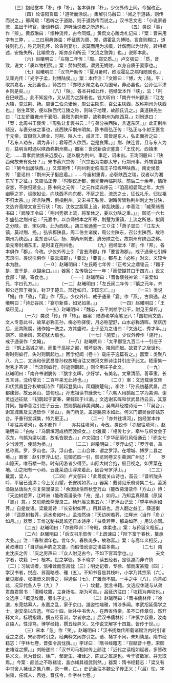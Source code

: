 <!-- { "loadSidebar": true } -->
　　〔三〕抱经堂本「朴」作「朴」，各本俱作「朴」，少仪外传上同，今据改正。
　　
　　〔四〕论语阳货篇：「道听而涂说。」集解引马融曰：「闻之于道路，则传而说之。」邢昺疏：「若听之于道路，则于道路传而说之。」汉书艺文志：「小说家者流，盖出于稗官，街谈巷语，道听涂说者之所造也。」
　　
　　〔五〕类说「事」作「辨」。黄叔琳曰：「缪种流传，古今同慨。」黄侃文心雕龙札记曰：「案：晋来用字有三弊，……三曰用典饰滥：呼征质为周、郑，谓霍乱为博陆，言食则糊口，道钱则孔方，称兄则孔怀，论昏则宴尔，求莫而用为求瘼，计偕而以为计阶，转相祖述，安施失所，比喻乖方，斯亦彦和所云『文浇之致弊』也。」说即本此。
　　
　　〔六〕赵曦明曰：「左隐二年传：『周、郑交质。』」卢文弨曰：「质，音致，说文：『质以物相赘。』案：赘如赘婿，谓男无娉财，以身自质于妻家也。」
　　
　　〔七〕赵曦明曰：「汉书严助传：『夏月暑时，欧泄霍乱之病相随属也。』又霍光传：『光字子孟，封博陆侯。』」案：本传注：「文颖曰：『博，大；陆，平；取其嘉名，无此县也。』师古曰：『亦取乡聚之名以为国号，非必县也，公孙弘平津乡则是矣。』」
　　
　　〔八〕「陕」，各本并如此作，抱经堂本作「峡」，云：「荆在巴峡西。」此不知妄作，又从而为之辞者也。钱大昕曰：「南齐书州郡志：『江左大镇，莫过荆、扬。周世二伯总诸侯，周公主陕东，召公主陕西，故称荆州为陕西也。』俗生耳受，便以陕西代江陵之称，则昧于地理，故颜氏讥之。」龚道耕先生曰：「江左侨置雍州于襄阳，襄阳为荆州郡，故称荆州为陕西耳。」刘盼遂曰：「案：北周书王褒传：『周弘让复褒书云：「与弟分袂西陕，言返东区。」』此正荆州倾没，与褒分散之事也，此西陕斥荆州明矣。陈书周弘正传：『弘正与仆射王褒言于元帝，宜舆驾入建业，时荆、陕人士，咸言王、周皆是东人，弘正面折之曰：「若东人劝东，谓为非计；君等西人欲西，岂是良策。」』荆、陕连言，且与东人为对，益明当时通以陕西称荆州矣。」器案：世说新语识鉴篇：「王忱死，西镇未定，……晋孝武欲拔亲近腹心，遂以殷为荆州，事定，诏未出。王珣问殷曰：『陕西何故未有处分？』」宋书蔡兴宗传：「兴宗出为南郡太守，行荆州事，外甥袁顗曰：『舅今出居陕西。』」又邓琬传：「荆州刺史临海王子顼练甲陕西。」南史侯景传：「童谣曰：『荆州天子挺应着。』……今庙树重青，必彰陕西之瑞，议者以为湘东军下之征。」又周弘正传：「时朝议迁都，但元帝再临荆陕，前后二十余年，情所安恋，不欲归建业。」陈书何之元传：「之元作梁典序云：『洎高祖晏驾之年，太宗幽辱之岁，讴歌狱讼，向陕西不向东都，不庭之民，流逸之士，征伐礼乐，归世祖不归太宗。』」所言陕西，俱指荆州。又宋书王弘传、谢晦传皆称荆州刺史为分陕，文选齐竟陵文宣王行状：「初，沈攸之跋扈上流，称乱陕服。」李善注：「臧荣绪晋书曰：『武陵王令曰：「荆州势据上流，将军休之，委以分陕之重。」』」御览一六七引盛弘之荆州记：「元嘉中，以京师根本之所寄，荆楚为重镇，上流之所总，拟周之分陕，晋、宋以降，此为西陕。」胡三省通鉴一三０注：「萧子显曰：『江左大镇，莫过荆、扬。』弘农郡陕县，周二伯主诸侯，周公主陕东，召公主陕西，故称荆州为陕西。」盖东晋以后，扬、荆两州刺史，膺分陕之任，故荆州有陕西之称。梁元帝封湘东王，是时正在荆州也。
　　
　　〔九〕抱经堂本「郡」作「邦」，各本俱作「郡」，今改。少仪外传上引「言去海郡」作「要言海郡」，戒子通录七引辨志录引、类说引俱作「要云海郡」，「要云」「要言」，都与上「必称」对文，义较今本为胜。
　　
　　〔一０〕赵曦明曰：「左氏昭七年传：『正考父之鼎铭云：「饘于是，鬻于是，以餬余口。」』」器案：左传隐公十一年：「而使餬其口于四方。」说文食部：「餬，寄食也。」
　　
　　〔一一〕赵曦明曰：「晋鲁褒钱神论：『亲爱如兄，字曰孔方。』」
　　
　　〔一二〕赵曦明曰：「左氏闵二年传：『僖之元年，齐桓公迁邢于夷仪，封卫于楚丘。邢迁如归，卫国忘亡。』」
　　
　　〔一三〕类说「婚」作「昏」，「宴」作「燕」，少仪外传、戒子通录「宴」作「燕」，古俱通。赵曦明曰：「诗邶谷风：『宴尔新昏，如兄如弟。』」
　　
　　〔一四〕赵曦明曰：「王粲已见。」
　　
　　〔一五〕赵曦明曰：「魏志，东平刘桢字公干，附见王粲传。」
　　
　　〔一六〕类说「传」作「转」。器案：陆游老学庵笔记八：「国初尚文选，文人专意此书，故草必称王孙，梅必称驿使，月必称望舒，山水必称清晖。至庆历后，恶其陈腐，诸作始一洗之。方其盛时，士子至为之语曰：『文选烂，秀才半。』」则齐、梁余风，宋初犹大扇也。
　　
　　〔一七〕「施安」，少仪外传作「施行」，戒子通录作「文翰」。
　　
　　〔一八〕赵曦明曰：「太平御览九百二十一引庄子云：『鹊上高城之垝，而巢于高榆之颠，城坏巢折，陵风而起。故君子之居世也，得时则蚁行，失时则鹊起也。』困学纪闻（卷十）载庄子逸篇有之。」器案：类聚八八、九二、文选和伏武昌登孙权故城诗注又赠冯文熊诗注并引庄子此文。嵇康集一附秀才答诗：「当流则蚁行，时逝则鹊起。」则全用庄子此文。
　　
　　〔一九〕赵曦明曰：「南齐书谢朓传：『朓字玄晖，少好学，有美名。文章清丽，善草隶，长五言诗，沈约常云：二百年来无此诗也。』」
　　
　　〔二０〕案：文选载谢玄晖和伏武昌登孙权故城诗作「鹊起登吴山，凤翔陵楚甸」，李注：「孙氏初基武昌，后都建邺，故云吴山、楚甸也。」孙志祖读书脞录七：「六朝人用鹊起二字为美词，谢灵运述征赋：『初鹊起于富春，果鲸跃于川湄。』文选谢玄晖和伏武昌诗云云，其意并同。据李善注引庄子云云，然则鹊起非美词矣。」吴骞拜经楼诗话一：「『吴台』，谢宣城集及文选皆作『吴山』，黄门所见，盖是朓原本如此。何义门谓吴台即姑苏台。予重刊宣城集，特为更正。」
　　
　　〔二一〕「亦共往填河」，抱经堂本作「亦往共填河」，各本都作「
　　亦共往填河」，今改。类说作「亦起往填河」。赵曦明曰：「白帖：『乌鹊填河成桥而渡织女。』尔雅翼：『相传七夕，牵牛与织女会于汉东，乌鹊为梁以渡，故毛皆脱去。』」卢文弨曰：「岁华纪丽引风俗通云：『织女七夕当渡河，使鹊为桥。』」
　　
　　〔二二〕赵曦明曰：「罗浮山记：『罗浮者，盖总称焉。罗，罗山也，浮，浮山也，二山合体，谓之罗浮。在增城、博罗二县之境。』」器案：赵引罗浮山记，见御览四一引，御览同卷又引裴渊广州记：「
　　罗山隐天，唯石楼一路，时有闲游者少得至。山际大树合抱，极目视之，如荠菜在地。山之阳有一小岭，云蓬莱边山浮来着此，因合号罗浮山。」
　　
　　〔二三〕戴暠，梁人。
　　
　　〔二四〕卢文弨曰：「此暠度关山诗也，首云：『昔听陇头吟，平居已流涕；今上关山望，长安树如荠。』」器案：戴诗见乐府诗集二七。苕溪渔隐丛话后九引复斋漫录云：「余因读浩然秋登万山（能改斋漫录作「方山」）诗：『天边树若荠，江畔洲（能改斋漫录作「舟」是。）如月。』乃知孟真得暠（原误「嵩」）意。」又见能改斋漫录三。杨升庵文集五六：「罗浮山记云：『望平地树如荠。』自是俊语。梁戴暠诗：『长安树如荠。』用其语也。后人翻之益工，薛道衡诗：『遥原树若荠，远水舟如叶。』孟浩然诗：『天边树若荠，江畔洲（当作「舟」）如月。』」器案：王维送秘书晁监还日本诗序：「扶桑若荠，郁岛如萍。」用法亦同。
　　
　　〔二五〕赵曦明曰：「尔雅释训：『夸毗，体柔也。』案：与矜诞义相反。」
　　
　　〔二六〕赵曦明曰：「后汉书乐恢传：『上疏谏曰：「陛下富于春秋，纂承大业。」』注：『春秋谓年也。言年少，春秋尚多，故称富。』案：与高年义相反。」黄叔琳曰：「自骈丽声韵之文盛，而假借讹谬之语益多矣。」
　　
　　〔二七〕南史沈庆之传：「庆之厉声曰：『众人附见古今，不如下官耳学也。』」
　　
　　夫文字者，坟籍〔一〕根本。世之学徒，多不晓字：读五经者，是徐邈而非许慎〔二〕；习赋诵者，信褚诠而忽吕忱〔三〕；明史记者，专徐、邹而废篆籀〔四〕；学汉书者，悦应、苏而略苍、雅〔五〕。不知书音是其枝叶，小学乃其宗系〔六〕。至见服虔、张揖音义则贵之，得通俗〔七〕、广雅而不屑。一手之中〔八〕，向背如此，况异代各人乎〔九〕？
　　
　　〔一〕坟籍，犹言书籍。文选应休琏与从弟君苗君胄书：「潜精坟籍，立身扬名，斯为可矣。」吕延济注曰：「坟籍为典坟也。」文选序：「概见坟籍，旁出子史。」
　　
　　〔二〕赵曦明曰：「晋书儒林传：『徐邈，东莞姑幕人。永嘉之乱，家于京口。邈姿性端雅，博涉多闻。孝武招延儒学之士，谢安举以应选。年四十四，始补中书舍人，在西省侍帝。虽不口传章句，然开释文义，标明指趣，撰五经音训，学者宗之。』后汉书儒林传：『许慎字叔重，汝南召陵人。性淳笃，博学经籍，撰五经异义，又作说文解字十四篇，皆传于世。』」
　　
　　〔三〕宋本「忽」作「笑」。赵曦明曰：「汉书扬雄传所载诸赋注内时引诸诠之之说，宋祁亦时引之，经典释文闲亦引之。诸、褚字不同，未知孰是。隋书经籍志：『字林七卷，晋弦令吕忱撰。』」李详曰：「隋书经籍志：『百赋音十卷，宋御史褚诠之撰。』」刘盼遂曰：「汉书司马相如传上颜注：『近代之读相如赋者，多皆改易义文，竞为音说，徐广、邹诞生、褚诠之、陈武之属是也。今于彼数家，并无取焉。』今案：颜监之不取褚诠，盖亦绳其祖武则然。」器案：隋书经籍志：「梁又有中书舍人褚诠之集八卷，录一卷，亡。」史记会注本魏公子传正义：「（吕）忱，字伯雍，任城人，吕姓，晋弦令，作字林七卷。」
　　
